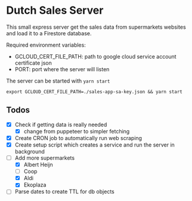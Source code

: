 # Dutch Sales Server

This small express server get the sales data from supermarkets websites and load it to a Firestore database.

Required environment variables:

- GCLOUD_CERT_FILE_PATH: path to google cloud service account certificate json
- PORT: port where the server will listen

The server can be started with `yarn start`

```
export GCLOUD_CERT_FILE_PATH=./sales-app-sa-key.json && yarn start
```

## Todos

- [x] Check if getting data is really needed
  - [x] change from puppeteer to simpler fetching
- [x] Create CRON job to automatically run web scraping
- [x] Create setup script which creates a service and run the server in background
- [ ] Add more supermarkets
  - [x] Albert Heijn
  - [ ] Coop
  - [x] Aldi
  - [x] Ekoplaza
- [ ] Parse dates to create TTL for db objects
